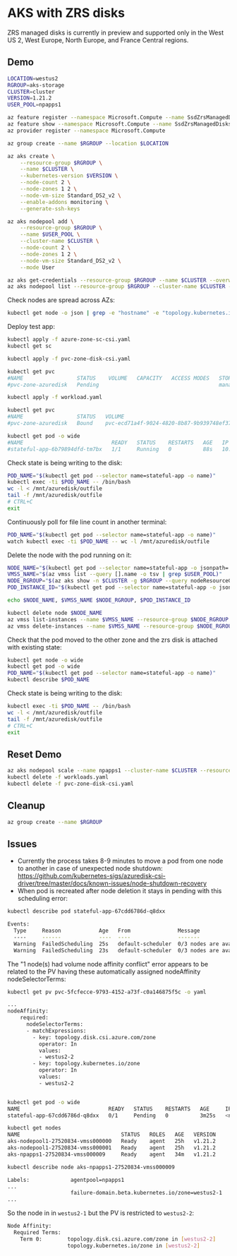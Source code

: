AKS with ZRS disks
==================

ZRS managed disks is currently in preview and supported only in the West US 2, West Europe, North Europe, and France Central regions.

Demo
----

```sh
LOCATION=westus2
RGROUP=aks-storage
CLUSTER=cluster
VERSION=1.21.2
USER_POOL=npapps1

az feature register --namespace Microsoft.Compute --name SsdZrsManagedDisks
az feature show --namespace Microsoft.Compute --name SsdZrsManagedDisks
az provider register --namespace Microsoft.Compute

az group create --name $RGROUP --location $LOCATION

az aks create \
    --resource-group $RGROUP \
    --name $CLUSTER \
    --kubernetes-version $VERSION \
    --node-count 2 \
    --node-zones 1 2 \
    --node-vm-size Standard_DS2_v2 \
    --enable-addons monitoring \
    --generate-ssh-keys

az aks nodepool add \
    --resource-group $RGROUP \
    --name $USER_POOL \
    --cluster-name $CLUSTER \
    --node-count 2 \
    --node-zones 1 2 \
    --node-vm-size Standard_DS2_v2 \
    --mode User

az aks get-credentials --resource-group $RGROUP --name $CLUSTER --overwrite-existing
az aks nodepool list --resource-group $RGROUP --cluster-name $CLUSTER -o table
```

Check nodes are spread across AZs:

```sh
kubectl get node -o json | grep -e "hostname" -e "topology.kubernetes.io/zone"
```

Deploy test app:

```sh
kubectl apply -f azure-zone-sc-csi.yaml
kubectl get sc

kubectl apply -f pvc-zone-disk-csi.yaml

kubectl get pvc
#NAME                 STATUS    VOLUME   CAPACITY   ACCESS MODES   STORAGECLASS       AGE
#pvc-zone-azuredisk   Pending                                      managed-zone-csi   29s

kubectl apply -f workload.yaml

kubectl get pvc
#NAME                 STATUS   VOLUME                                     CAPACITY   ACCESS MODES   STORAGECLASS       AGE
#pvc-zone-azuredisk   Bound    pvc-ecd71a4f-9024-4820-8b87-9b939748ef37   10Gi       RWO            managed-zone-csi   4m53s

kubectl get pod -o wide
#NAME                            READY   STATUS    RESTARTS   AGE   IP           NODE                              NOMINATED NODE   READINESS GATES
#stateful-app-6b79894dfd-tm7bx   1/1     Running   0          88s   10.244.5.3   aks-npapps1-27520834-vmss000001   <none>           <none>
```

Check state is being writing to the disk:

```sh
POD_NAME="$(kubectl get pod --selector name=stateful-app -o name)"
kubectl exec -ti $POD_NAME -- /bin/bash
wc -l < /mnt/azuredisk/outfile
tail -f /mnt/azuredisk/outfile
# CTRL+C
exit
```

Continuously poll for file line count in another terminal:

```sh
POD_NAME="$(kubectl get pod --selector name=stateful-app -o name)"
watch kubectl exec -ti $POD_NAME -- wc -l /mnt/azuredisk/outfile
```

Delete the node with the pod running on it:

```sh
NODE_NAME="$(kubectl get pod --selector name=stateful-app -o jsonpath='{.items[0].spec.nodeName}')"
VMSS_NAME="$(az vmss list --query [].name -o tsv | grep $USER_POOL)"
NODE_RGROUP="$(az aks show -n $CLUSTER -g $RGROUP --query nodeResourceGroup -o tsv | tr '[a-z]' '[A-Z]')"
POD_INSTANCE_ID="$(kubectl get pod --selector name=stateful-app -o jsonpath='{.items[0].spec.nodeName}' | rev | cut -c 1-6 | rev | bc)"

echo $NODE_NAME, $VMSS_NAME $NODE_RGROUP, $POD_INSTANCE_ID

kubectl delete node $NODE_NAME
az vmss list-instances --name $VMSS_NAME --resource-group $NODE_RGROUP -o table
az vmss delete-instances --name $VMSS_NAME --resource-group $NODE_RGROUP --instance-ids $POD_INSTANCE_ID
```

Check that the pod moved to the other zone and the zrs disk is attached with existing state:

```sh
kubectl get node -o wide
kubectl get pod -o wide
POD_NAME="$(kubectl get pod --selector name=stateful-app -o name)"
kubectl describe $POD_NAME
```

Check state is being writing to the disk:

```sh
kubectl exec -ti $POD_NAME -- /bin/bash
wc -l < /mnt/azuredisk/outfile
tail -f /mnt/azuredisk/outfile
# CTRL+C
exit
```

Reset Demo
----------

```sh
az aks nodepool scale --name npapps1 --cluster-name $CLUSTER --resource-group $RGROUP --node-count 2
kubectl delete -f workloads.yaml
kubectl delete -f pvc-zone-disk-csi.yaml
```

Cleanup
-------

```sh
az group create --name $RGROUP
```

Issues
------

* Currently the process takes 8-9 minutes to move a pod from one node to another in case of unexpected node shutdown: https://github.com/kubernetes-sigs/azuredisk-csi-driver/tree/master/docs/known-issues/node-shutdown-recovery
* When pod is recreated after node deletion it stays in pending with this scheduling error:

```sh
kubectl describe pod stateful-app-67cdd6786d-q8dxx

Events:
  Type     Reason            Age   From               Message
  ----     ------            ----  ----               -------
  Warning  FailedScheduling  25s   default-scheduler  0/3 nodes are available: 1 node(s) had volume node affinity conflict, 2 node(s) didn't match Pod's node affinity/selector.
  Warning  FailedScheduling  23s   default-scheduler  0/3 nodes are available: 1 node(s) had volume node affinity conflict, 2 node(s) didn't match Pod's node affinity/selector.
```

The "1 node(s) had volume node affinity conflict" error appears to be related to the PV having these automatically assigned nodeAffinity nodeSelectorTerms:

```sh
kubectl get pv pvc-5fcfecce-9793-4152-a73f-c0a146875f5c -o yaml

...
nodeAffinity:
    required:
      nodeSelectorTerms:
      - matchExpressions:
        - key: topology.disk.csi.azure.com/zone
          operator: In
          values:
          - westus2-2
        - key: topology.kubernetes.io/zone
          operator: In
          values:
          - westus2-2


kubectl get pod -o wide
NAME                            READY   STATUS    RESTARTS   AGE     IP       NODE     NOMINATED NODE   READINESS GATES
stateful-app-67cdd6786d-q8dxx   0/1     Pending   0          3m25s   <none>   <none>   <none>           <none>

kubectl get nodes
NAME                                STATUS   ROLES   AGE   VERSION
aks-nodepool1-27520834-vmss000000   Ready    agent   25h   v1.21.2
aks-nodepool1-27520834-vmss000001   Ready    agent   25h   v1.21.2
aks-npapps1-27520834-vmss000009     Ready    agent   34m   v1.21.2

kubectl describe node aks-npapps1-27520834-vmss000009

Labels:             agentpool=npapps1
...
                    failure-domain.beta.kubernetes.io/zone=westus2-1
...
```

So the node in in `westus2-1` but the PV is restricted to `westus2-2`:

```sh
Node Affinity:
  Required Terms:
    Term 0:        topology.disk.csi.azure.com/zone in [westus2-2]
                   topology.kubernetes.io/zone in [westus2-2]
```
